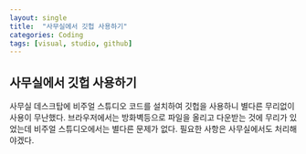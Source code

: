 ```yaml
---
layout: single
title:  "사무실에서 깃헙 사용하기"
categories: Coding
tags: [visual, studio, github]
---
```


## 사무실에서 깃헙 사용하기
사무실 데스크탑에 비주얼 스튜디오 코드를 설치하여 깃헙을 사용하니 별다른 무리없이 사용이 무난했다.
브라우저에서는 방화벽등으로 파일을 올리고 다운받는 것에 무리가 있었는데 비주얼 스튜디오에서는 별다른 문제가 없다.
필요한 사항은 사무실에서도 처리해야겠다.


